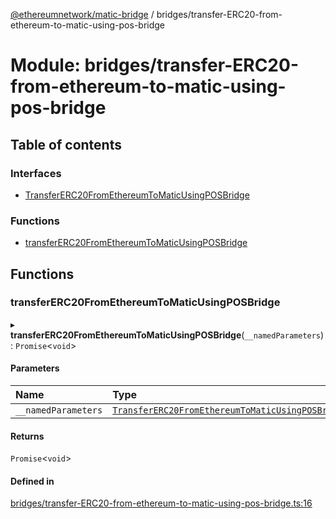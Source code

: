 [@ethereumnetwork/matic-bridge](../README.md) / bridges/transfer-ERC20-from-ethereum-to-matic-using-pos-bridge

# Module: bridges/transfer-ERC20-from-ethereum-to-matic-using-pos-bridge

## Table of contents

### Interfaces

- [TransferERC20FromEthereumToMaticUsingPOSBridge](../interfaces/bridges_transfer_ERC20_from_ethereum_to_matic_using_pos_bridge.TransferERC20FromEthereumToMaticUsingPOSBridge.md)

### Functions

- [transferERC20FromEthereumToMaticUsingPOSBridge](bridges_transfer_ERC20_from_ethereum_to_matic_using_pos_bridge.md#transfererc20fromethereumtomaticusingposbridge)

## Functions

### transferERC20FromEthereumToMaticUsingPOSBridge

▸ **transferERC20FromEthereumToMaticUsingPOSBridge**(`__namedParameters`): `Promise`<`void`\>

#### Parameters

| Name | Type |
| :------ | :------ |
| `__namedParameters` | [`TransferERC20FromEthereumToMaticUsingPOSBridge`](../interfaces/bridges_transfer_ERC20_from_ethereum_to_matic_using_pos_bridge.TransferERC20FromEthereumToMaticUsingPOSBridge.md) |

#### Returns

`Promise`<`void`\>

#### Defined in

[bridges/transfer-ERC20-from-ethereum-to-matic-using-pos-bridge.ts:16](https://github.com/KedziaPawel/matic-bridge/blob/ca4dc8c/src/bridges/transfer-ERC20-from-ethereum-to-matic-using-pos-bridge.ts#L16)

